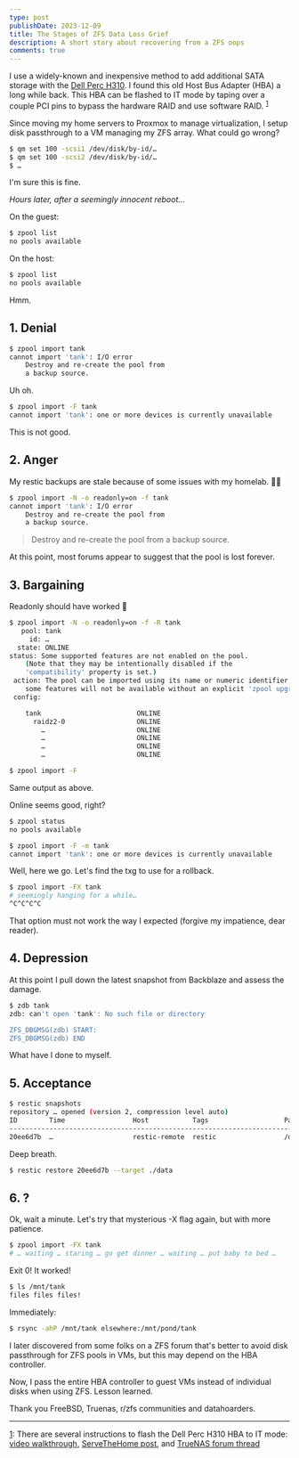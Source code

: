 ```yaml
---
type: post
publishDate: 2023-12-09
title: The Stages of ZFS Data Loss Grief
description: A short story about recovering from a ZFS oops
comments: true
---
```


I use a widely-known and inexpensive method to add additional SATA storage with the [Dell Perc H310](https://www.ebay.com/sch/i.html?_nkw=Dell+Perc+H310+SATA). I found this old Host Bus Adapter (HBA) a long while back. This HBA can be flashed to IT mode by taping over a couple PCI pins to bypass the hardware RAID and use software RAID. <sup>[1](#flash-instructions)</sup>

Since moving my home servers to Proxmox to manage virtualization, I setup disk passthrough to a VM managing my ZFS array. What could go wrong?

```sh
$ qm set 100 -scsi1 /dev/disk/by-id/…
$ qm set 100 -scsi2 /dev/disk/by-id/…
$ …
```

I'm sure this is fine.

_Hours later, after a seemingly innocent reboot…_

On the guest:

```sh
$ zpool list
no pools available
```

On the host:

```sh
$ zpool list
no pools available
```

Hmm.

## 1. Denial

```sh
$ zpool import tank
cannot import 'tank': I/O error
	Destroy and re-create the pool from
	a backup source.
```

Uh oh.

```sh
$ zpool import -F tank
cannot import 'tank': one or more devices is currently unavailable
```

This is not good.

## 2. Anger

My restic backups are stale because of some issues with my homelab. 🤦‍♂️

```sh
$ zpool import -N -o readonly=on -f tank
cannot import 'tank': I/O error
	Destroy and re-create the pool from
	a backup source.
```

> Destroy and re-create the pool from	a backup source.

At this point, most forums appear to suggest that the pool is lost forever.

## 3. Bargaining

Readonly should have worked 🤔

```sh
$ zpool import -N -o readonly=on -f -R tank
   pool: tank
     id: …
  state: ONLINE
status: Some supported features are not enabled on the pool.
	(Note that they may be intentionally disabled if the
	'compatibility' property is set.)
 action: The pool can be imported using its name or numeric identifier, though
	some features will not be available without an explicit 'zpool upgrade'.
 config:

	tank                        ONLINE
	  raidz2-0                  ONLINE
	    …                       ONLINE
	    …                       ONLINE
	    …                       ONLINE
	    …                       ONLINE
```

```sh
$ zpool import -F
```

Same output as above.

Online seems good, right?

```sh
$ zpool status
no pools available
```

```sh
$ zpool import -F -m tank
cannot import 'tank': one or more devices is currently unavailable
```

Well, here we go. Let's find the txg to use for a rollback.

```sh
$ zpool import -FX tank
# seemingly hanging for a while…
^C^C^C^C
```

That option must not work the way I expected (forgive my impatience, dear reader).

## 4. Depression

At this point I pull down the latest snapshot from Backblaze and assess the damage.

```sh
$ zdb tank
zdb: can't open 'tank': No such file or directory

ZFS_DBGMSG(zdb) START:
ZFS_DBGMSG(zdb) END
```

What have I done to myself.

## 5. Acceptance

```sh
$ restic snapshots
repository … opened (version 2, compression level auto)
ID        Time                 Host           Tags                   Paths
--------------------------------------------------------------------------
20ee6d7b  …                    restic-remote  restic                 /data
```

Deep breath.

```sh
$ restic restore 20ee6d7b --target ./data
```

## 6. ?

Ok, wait a minute. Let's try that mysterious -X flag again, but with more patience.

```sh
$ zpool import -FX tank
# … waiting … staring … go get dinner … waiting … put baby to bed …
```

Exit 0! It worked!

```sh
$ ls /mnt/tank
files files files!
```

Immediately:

```sh
$ rsync -ahP /mnt/tank elsewhere:/mnt/pond/tank
```

I later discovered from some folks on a ZFS forum that's better to avoid disk passthrough for ZFS pools in VMs, but this may depend on the HBA controller.

Now, I pass the entire HBA controller to guest VMs instead of individual disks when using ZFS. Lesson learned.

Thank you FreeBSD, Truenas, r/zfs communities and datahoarders.

---

<a id="flash-instructions" href="#flash-instructions">1</a>: There are several instructions to flash the Dell Perc H310 HBA to IT mode: [video walkthrough](https://www.youtube.com/watch?v=EOcpp-GdhKo), [ServeTheHome post](https://www.servethehome.com/ibm-serveraid-m1015-part-4/), and [TrueNAS forum thread](https://www.truenas.com/community/threads/confused-about-that-lsi-card-join-the-crowd.11901/)
